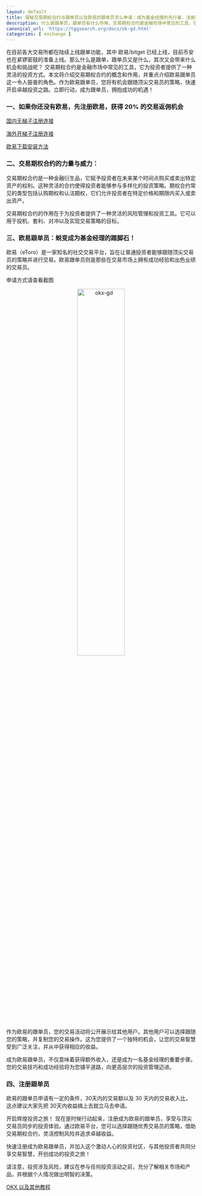 ```yaml
---
layout: default
title: 探秘交易期权合约与跟单员以及欧易的跟单员怎么申请：成为基金经理的先行者，注册跟单员开启精彩投资旅程！
description: 什么是跟单员，跟单员有什么作用，交易期权合约是金融市场中常见的工具，它为投资者提供了一种灵活的投资方式。本文将介绍交易期权合约的概念和作用，并重点介绍欧易跟单员这一令人振奋的角色。
canonical_url: 'https://tggsearch.org/docs/ok-gd.html'
categories: [ exchange ]
---
```

在目前各大交易所都在陆续上线跟单功能，其中 欧易/bitget 已经上线，目前币安也在紧锣密鼓的准备上线。那么什么是跟单，跟单员又是什么，其次又会带来什么机会和挑战呢？
交易期权合约是金融市场中常见的工具，它为投资者提供了一种灵活的投资方式。本文将介绍交易期权合约的概念和作用，并重点介绍欧易跟单员这一令人振奋的角色。作为欧易跟单员，您将有机会跟随顶尖交易员的策略，快速开启卓越投资之路。立即行动，成为跟单员，拥抱成功的机遇！

### 一、如果你还没有欧易，先注册欧易，获得 20% 的交易返佣机会

[国内无梯子注册连接](./302.html?target=https://www.caca5280.com/join/50996986)

[海外开梯子注册连接](./302.html?target=https://www.okx.com/join/50996986)

[欧易下载安装方法](./okx-install.html)
### 二、交易期权合约的力量与威力：
交易期权合约是一种金融衍生品，它赋予投资者在未来某个时间点购买或卖出特定资产的权利。这种灵活的合约使得投资者能够参与多样化的投资策略。期权合约常见的类型包括认购期权和认沽期权，它们允许投资者在特定价格和期限内买入或卖出资产。

交易期权合约的作用在于为投资者提供了一种灵活的风险管理和投资工具。它可以用于投机、套利、对冲以及实现交易策略的目标。

### 三、欧易跟单员：蜕变成为基金经理的踏脚石！
欧易（eToro）是一家知名的社交交易平台，旨在让普通投资者能够跟随顶尖交易员的策略并进行交易。欧易跟单员则是那些在交易市场上拥有成功经验和出色业绩的交易员。

申请方式请查看截图

<div align=center>
   <img alt="okx-gd" src="https://cdn.jsdelivr.net/gh/tggsearch/tggsearch.github.io/assets/img/okx-gd-1.webp" class="page-img" width="50%"/>
</div>

作为欧易的跟单员，您的交易活动将公开展示给其他用户。其他用户可以选择跟随您的策略，并复制您的交易操作。这为您提供了一个独特的机会，让您的交易智慧受到广泛关注，并从中获得相应的收益。

成为欧易跟单员，不仅意味着获得额外收入，还是成为一名基金经理的重要步骤。您的交易技巧和成功经验将为您铺平道路，向更高层次的投资管理迈进。

### 四、注册跟单员

欧易的跟单员申请有一定的条件，30天内的交易额以及 30 天内的交易收入比，这点建议大家先把 30天内收益搞上去就立马去申请。

开启辉煌投资之旅！
现在是时候行动起来，注册成为欧易的跟单员，享受与顶尖交易员同步的投资体验。通过欧易平台，您可以选择跟随优秀交易员的策略，借助交易期权合约，灵活控制风险并追求卓越收益。

快速注册成为欧易跟单员，并加入这个激动人心的投资社区，与其他投资者共同分享交易智慧，开创成功的投资之旅！

请注意，投资涉及风险，建议在参与任何投资活动之前，充分了解相关市场和产品，并根据个人情况做出明智的决策。

[OKX 以及其他教程](/okx.html)